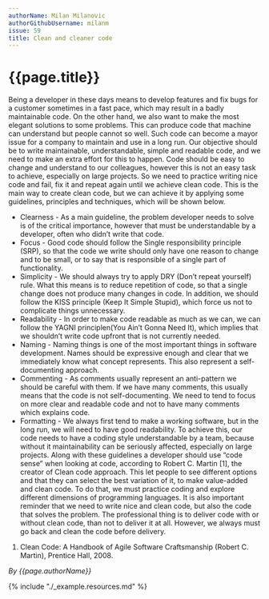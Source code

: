```yaml
---
authorName: Milan Milanovic
authorGithubUsername: milanm
issue: 59
title: Clean and cleaner code
---
```

# {{page.title}}

Being a developer in these days means to develop features and fix bugs for a customer sometimes in a fast pace, which may result in a badly maintainable code. On the other hand, we also want to make the most elegant solutions to some problems. This can produce code that machine can understand but people cannot so well. Such code can become a mayor issue for a company to maintain and use in a long run. 
Our objective should be to write maintainable, understandable, simple and readable code, and we need to make an extra effort for this to happen. Code should be easy to change and understand to our colleagues, however this is not an easy task to achieve, especially on large projects. So we need to practice writing nice code and fail, fix it and repeat again until we achieve clean code. 
This is the main way to create clean code, but we can achieve it  by applying some guidelines, principles and techniques, which will be shown below.
*	Clearness - As a main guideline, the problem developer needs to solve is of the critical importance, however that must be understandable by a developer, often who didn’t write that code. 
*	Focus - Good code should follow the Single responsibility principle (SRP), so that the code we write should only have one reason to change and to be small, or to say that is responsible of a single part of functionality. 
*	Simplicity - We should always try to apply DRY (Don’t repeat yourself) rule. What this means is to reduce repetition of code, so that a single change does not produce many changes in code. In addition, we should follow the KISS principle (Keep It Simple Stupid), which force us not to complicate things unnecessary.
*	Readability - In order to make code readable as much as we can, we can follow the YAGNI principlen(You Ain’t Gonna Need It), which implies that we shouldn’t write code upfront that is not currently needed.
*	Naming - Naming things is one of the most important things in software development. Names should be expressive enough and clear that we immediately know what concept represents. This also represent a self-documenting approach.
*	Commenting - As comments usually represent an anti-pattern we should be careful with them. If we have many comments, this usually means that the code is not self-documenting. We need to tend to focus on more clear and readable code and not to have many comments which explains code.
*	Formatting - We always first tend to make a working software, but in the long run, we will need to have good readability. To achieve this, our code needs to have a coding style understandable by a team, because without it maintainability can be seriously affected, especially on large projects. 
Along with these guidelines a developer should use “code sense” when looking at code, according to Robert C. Martin [1], the creator of Clean code approach. This let people to see different options and that they can select the best variation of it, to make value-added and clean code. To do that, we must practice coding and explore different dimensions of programming languages. 
It is also important reminder that we need to write nice and clean code, but also the code that solves the problem. The professional thing is to deliver code with or without clean code, than not to deliver it at all. However, we always must go back and clean the code before delivery. 

1. Clean Code: A Handbook of Agile Software Craftsmanship (Robert C. Martin), Prentice Hall, 2008.


*By {{page.authorName}}*

{% include "./_example.resources.md" %}